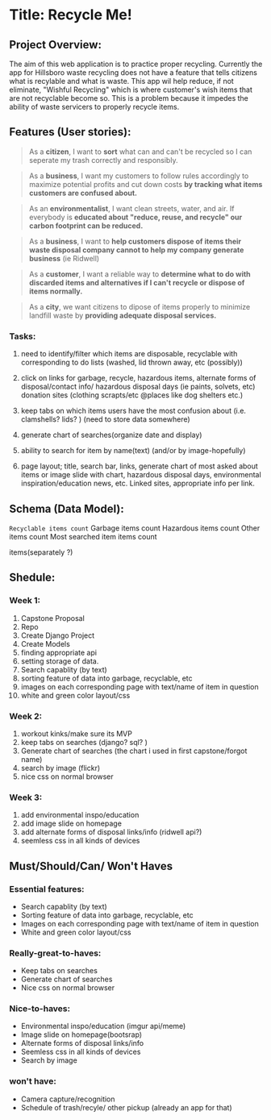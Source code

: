 # Title: Recycle Me!

## Project Overview: 

The aim of this web application is to practice proper recycling. Currently the app for Hillsboro waste recycling does not have a feature that tells citizens what is recylable and what is waste. This app wil help reduce, if not eliminate, "Wishful Recycling" which is where customer's wish items that are not recyclable become so. This is a problem because it impedes the ability of waste servicers to properly recycle items. 

## Features (User stories):

>As a **citizen**, I want to **sort** what can and can't be recycled so I can seperate my trash correctly and responsibly.

>   

>As a **business**, I want my customers to follow rules accordingly to maximize potential profits and cut down costs **by tracking what items customers are confused about.**  
>

>As an **environmentalist**, I want clean streets, water, and air. If everybody is **educated about "reduce, reuse, and recycle" our carbon footprint can be reduced.**  
> 

>As a **business**, I want to **help customers dispose of items their waste disposal company cannot to help my company generate business** (ie Ridwell)  

> 
>As a **customer**, I want a reliable way to **determine what to do with discarded items and alternatives if I can't recycle or dispose of items normally.**   

> 
>As a **city**, we want citizens to dipose of items properly to  minimize landfill waste by **providing adequate disposal services.**  


### Tasks:
1. need to identify/filter which items are disposable, recyclable with corresponding to do lists (washed, lid thrown away, etc (possibly))

2. click on links for garbage, recycle, hazardous items, alternate forms of disposal/contact info/ hazardous disposal days (ie paints, solvets, etc)        donation sites (clothing scrapts/etc @places like dog shelters etc.)

3. keep tabs on which items users have the most confusion about (i.e. clamshells? lids? ) (need to store data somewhere)

4. generate chart of searches(organize date and display)

5. ability to search for item by name(text) (and/or by image-hopefully)

6. page layout; title, search bar, links,  generate chart of most asked about items or image slide with chart, hazardous disposal days, environmental inspiration/education news, etc. Linked sites, appropriate info per link.  


## Schema (Data Model):

``Recyclable
    items
    count``
Garbage
    items
    count
Hazardous
    items
    count
Other
    items
    count
Most searched item
    items
    count

items(separately ?)



## Shedule:
### Week 1:
1. Capstone Proposal
2. Repo 
3. Create Django Project
4. Create Models
5. finding appropriate api
6. setting storage of data. 
7. Search capablity (by text)
8. sorting feature of data into garbage, recyclable, etc
9. images on each corresponding page with text/name of item in question
10. white and green color layout/css

### Week 2:
1. workout kinks/make sure its MVP
2. keep tabs on searches (django? sql? )
3. Generate chart of searches (the chart i used in first capstone/forgot name)
4. search by image (flickr)
5. nice css on normal browser

### Week 3:
1. add environmental inspo/education
2. add image slide on homepage
3. add alternate forms of disposal links/info (ridwell api?)
4. seemless css in all kinds of devices


## Must/Should/Can/ Won't Haves

### Essential features:
- Search capablity (by text)
- Sorting feature of data into garbage, recyclable, etc
- Images on each corresponding page with text/name of item in question
- White and green color layout/css

### Really-great-to-haves:
- Keep tabs on searches
- Generate chart of searches
- Nice css on normal browser

### Nice-to-haves:
- Environmental inspo/education (imgur api/meme)
- Image slide on homepage(bootsrap)
- Alternate forms of disposal links/info
- Seemless css in all kinds of devices
- Search by image

### won't have:

- Camera capture/recognition
- Schedule of trash/recyle/ other pickup (already an app for that)
